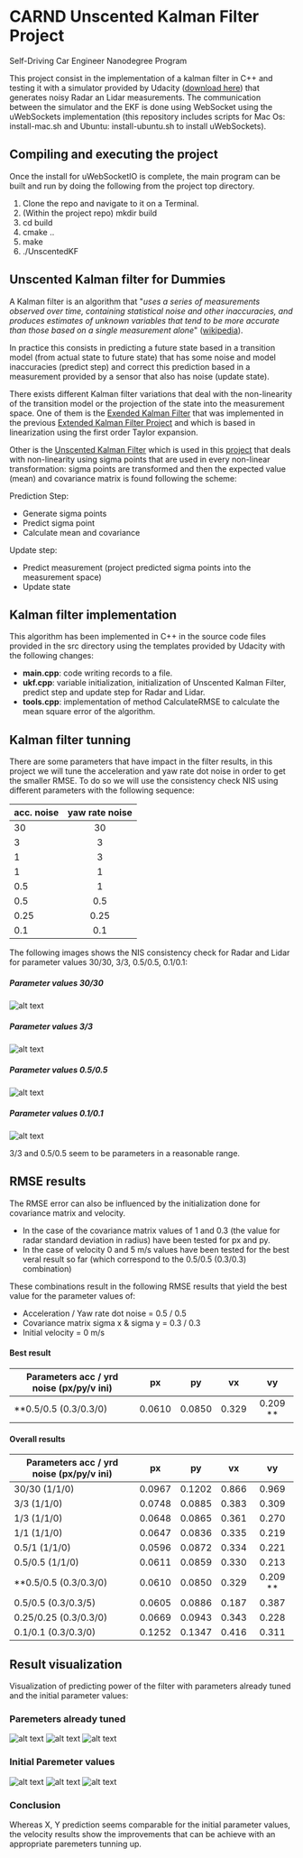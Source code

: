 # CARND Unscented Kalman Filter Project

[//]: # (Image References)

[image1]: ./visualizations/report_images/a30yrd30_NIS_consistency_check.png "NIS check 30/30"
[image2]: ./visualizations/report_images/a3yrd3_NIS_consistency_check.png "NIS check 3/3"
[image3]: ./visualizations/report_images/a1yrd3_NIS_consistency_check.png "NIS check 1/3"
[image4]: ./visualizations/report_images/a1yrd1_NIS_consistency_check.png "NIS check 1/1"
[image5]: ./visualizations/report_images/a05yrd1_NIS_consistency_check.png "NIS check 0.5/1"
[image6]: ./visualizations/report_images/a05yrd05_NIS_consistency_check.png "NIS check 0.5/0.5"
[image7]: ./visualizations/report_images/a025yrd025_ini0303_NIS_consistency_check.png "NIS check 0.25/0.25"
[image8]: ./visualizations/report_images/a01yrd01_ini0303_NIS_consistency_check.png "NIS check 0.1/0.1"

[image9]: ./visualizations/report_images/a05yrd05_ini0303_xy_position_comparison.png "XY position"
[image10]: ./visualizations/report_images/a05yrd05_ini0303_independent_x_y_position_comparison.png "Independent X Y position"
[image11]: ./visualizations/report_images/a05yrd05_ini0303_independent_vx_vy_position_comparison.png "Independent vx vy position"

[image12]: ./visualizations/report_images/a30yrd30_xy_position_comparison.png "XY position"
[image13]: ./visualizations/report_images/a30yrd30_independent_x_y_position_comparison.png "Independent X Y position"
[image14]: ./visualizations/report_images/a30yrd30_independent_vx_vy_position_comparison.png "Independent vx vy position"


Self-Driving Car Engineer Nanodegree Program

This project consist in the implementation of a kalman filter in C++ and testing it with a simulator provided by Udacity ([download here](https://github.com/udacity/self-driving-car-sim/releases)) that generates noisy Radar an Lidar measurements. The communication between the simulator and the EKF is done using WebSocket using the uWebSockets implementation (this repository includes scripts for Mac Os: install-mac.sh and Ubuntu: install-ubuntu.sh to install uWebSockets).


## Compiling and executing the project

Once the install for uWebSocketIO is complete, the main program can be built and run by doing the following from the project top directory.

1. Clone the repo and navigate to it on a Terminal.
2. (Within the project repo) mkdir build
3. cd build
4. cmake ..
5. make
6. ./UnscentedKF


## Unscented Kalman filter for Dummies

A Kalman filter is an algorithm that "_uses a series of measurements observed over time, containing statistical noise and other inaccuracies, and produces estimates of unknown variables that tend to be more accurate than those based on a single measurement alone_" ([wikipedia](https://en.wikipedia.org/wiki/Kalman_filter)).

In practice this consists in predicting a future state based in a transition model (from actual state to future state) that has some noise and model inaccuracies (predict step) and correct this prediction based in a measurement provided by a sensor that also has noise (update state).

There exists different Kalman filter variations that deal with the non-linearity of the transition model or the projection of the state into the measurement space. One of them is the [Exended Kalman Filter](https://en.wikipedia.org/wiki/Extended_Kalman_filter) that was implemented in the previous [Extended Kalman Filter Project](https://github.com/raulsolera/CarND-Extended-Kalman-Filter-Project) and which is based in linearization using the first order Taylor expansion.

Other is the [Unscented Kalman Filter](https://en.wikipedia.org/wiki/Kalman_filter#Unscented_Kalman_filter) which is used in this [project](https://github.com/raulsolera/CarND-Unscented-Kalman-Filter-Project) that deals with non-linearity using sigma points that are used in every non-linear transformation: sigma points are transformed and then the expected value (mean) and covariance matrix is found following the scheme:

Prediction Step:
- Generate sigma points
- Predict sigma point
- Calculate mean and covariance

Update step:
- Predict measurement (project predicted sigma points into the measurement space)
- Update state


## Kalman filter implementation

This algorithm has been implemented in C++ in the source code files provided in the src directory using the templates provided by Udacity with the following changes:
- **main.cpp**: code writing records to a file.
- **ukf.cpp**: variable initialization, initialization of Unscented Kalman Filter, predict step and update step for Radar and Lidar.
- **tools.cpp**: implementation of method CalculateRMSE to calculate the mean square error of the algorithm.


## Kalman filter tunning

There are some parameters that have impact in the filter results, in this project we will tune the acceleration and yaw rate dot noise in order to get the smaller RMSE. To do so we will use the consistency check NIS using different parameters with the following sequence:

|     acc. noise | yaw rate noise |
|----------------|:--------------:|
|          30    |          30    |
|           3    |           3    |
|           1    |           3    |
|           1    |           1    |
|           0.5  |           1    |
|           0.5  |           0.5  |
|           0.25 |           0.25 |
|           0.1  |           0.1  |

The following images shows the NIS consistency check for Radar and Lidar for parameter values 30/30, 3/3, 0.5/0.5, 0.1/0.1:
##### Parameter values 30/30
![alt text][image1]
##### Parameter values 3/3
![alt text][image2]
##### Parameter values 0.5/0.5
![alt text][image6]
##### Parameter values 0.1/0.1
![alt text][image8]

3/3 and 0.5/0.5 seem to be parameters in a reasonable range.

## RMSE results

The RMSE error can also be influenced by the initialization done for covariance matrix and velocity.
- In the case of the covariance matrix values of 1 and 0.3 (the value for radar standard deviation in radius) have been tested for px and py.
- In the case of velocity 0 and 5 m/s values have been tested for the best veral result so far (which correspond to the 0.5/0.5 (0.3/0.3) combination)

These combinations result in the following RMSE results that yield the best value for the parameter values of:
- Acceleration / Yaw rate dot noise = 0.5 / 0.5
- Covariance matrix sigma x & sigma y = 0.3 / 0.3
- Initial velocity = 0 m/s

#### Best result
| Parameters acc / yrd noise (px/py/v ini) |     px    |     py    |    vx    |    vy    |
|------------------------------------------|:---------:|:---------:|:--------:|:--------:|
| **0.5/0.5 (0.3/0.3/0)                    |    0.0610 |    0.0850 |    0.329 | 0.209 ** |

#### Overall results
| Parameters acc / yrd noise (px/py/v ini) |     px    |     py    |    vx    |    vy    |
|------------------------------------------|:---------:|:---------:|:--------:|:--------:|
| 30/30 (1/1/0)                            |    0.0967 |    0.1202 |    0.866 |    0.969 |
| 3/3 (1/1/0)                              |    0.0748 |    0.0885 |    0.383 |    0.309 |
| 1/3 (1/1/0)                              |    0.0648 |    0.0865 |    0.361 |    0.270 |
| 1/1 (1/1/0)                              |    0.0647 |    0.0836 |    0.335 |    0.219 |
| 0.5/1 (1/1/0)                            |    0.0596 |    0.0872 |    0.334 |    0.221 |
| 0.5/0.5 (1/1/0)                          |    0.0611 |    0.0859 |    0.330 |    0.213 |
| **0.5/0.5 (0.3/0.3/0)                    |    0.0610 |    0.0850 |    0.329 | 0.209 ** |
| 0.5/0.5 (0.3/0.3/5)                      |    0.0605 |    0.0886 |    0.187 |    0.387 |
| 0.25/0.25 (0.3/0.3/0)                    |    0.0669 |    0.0943 |    0.343 |    0.228 |
| 0.1/0.1 (0.3/0.3/0)                      |    0.1252 |    0.1347 |    0.416 |    0.311 |


## Result visualization

Visualization of predicting power of the filter with parameters already tuned and the initial parameter values:

### Paremeters already tuned
![alt text][image9]
![alt text][image10]
![alt text][image11]

### Initial Paremeter values
![alt text][image12]
![alt text][image13]
![alt text][image14]

### Conclusion

Whereas X, Y prediction seems comparable for the initial parameter values, the velocity results show the improvements that can be achieve with an appropriate paremeters tunning up.





